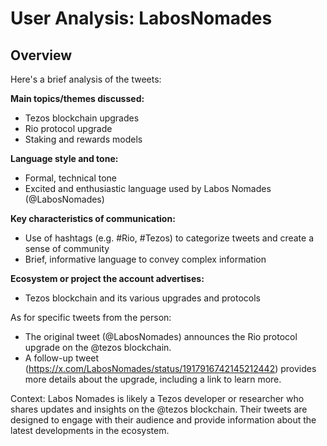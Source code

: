 # User Analysis: LabosNomades

## Overview

Here's a brief analysis of the tweets:

**Main topics/themes discussed:**

* Tezos blockchain upgrades
* Rio protocol upgrade
* Staking and rewards models

**Language style and tone:**

* Formal, technical tone
* Excited and enthusiastic language used by Labos Nomades (@LabosNomades)

**Key characteristics of communication:**

* Use of hashtags (e.g. #Rio, #Tezos) to categorize tweets and create a sense of community
* Brief, informative language to convey complex information

**Ecosystem or project the account advertises:**

* Tezos blockchain and its various upgrades and protocols

As for specific tweets from the person:

* The original tweet (@LabosNomades) announces the Rio protocol upgrade on the @tezos blockchain.
* A follow-up tweet (https://x.com/LabosNomades/status/1917916742145212442) provides more details about the upgrade, including a link to learn more.

Context: Labos Nomades is likely a Tezos developer or researcher who shares updates and insights on the @tezos blockchain. Their tweets are designed to engage with their audience and provide information about the latest developments in the ecosystem.